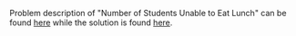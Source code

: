 Problem description of "Number of Students Unable to Eat Lunch" can be found [here](https://leetcode.com/problems/number-of-students-unable-to-eat-lunch/) while the solution is found [here](https://github.com/aurimas13/Solutions-To-Problems/blob/main/LeetCode/Python%20Solutions/Number%20of%20Students%20Unable%20to%20Eat%20Lunch/number.py).
